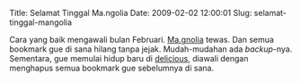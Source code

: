 Title: Selamat Tinggal Ma.ngolia
Date: 2009-02-02 12:00:01
Slug: selamat-tinggal-mangolia

Cara yang baik mengawali bulan Februari. [Ma.gnolia](http://ma.gnolia.com/) tewas. Dan semua bookmark gue di sana hilang tanpa jejak. Mudah-mudahan ada _backup_-nya. Sementara, gue memulai hidup baru di [delicious](http://delicious.com/kriwil), diawali dengan menghapus semua bookmark gue sebelumnya di sana.
